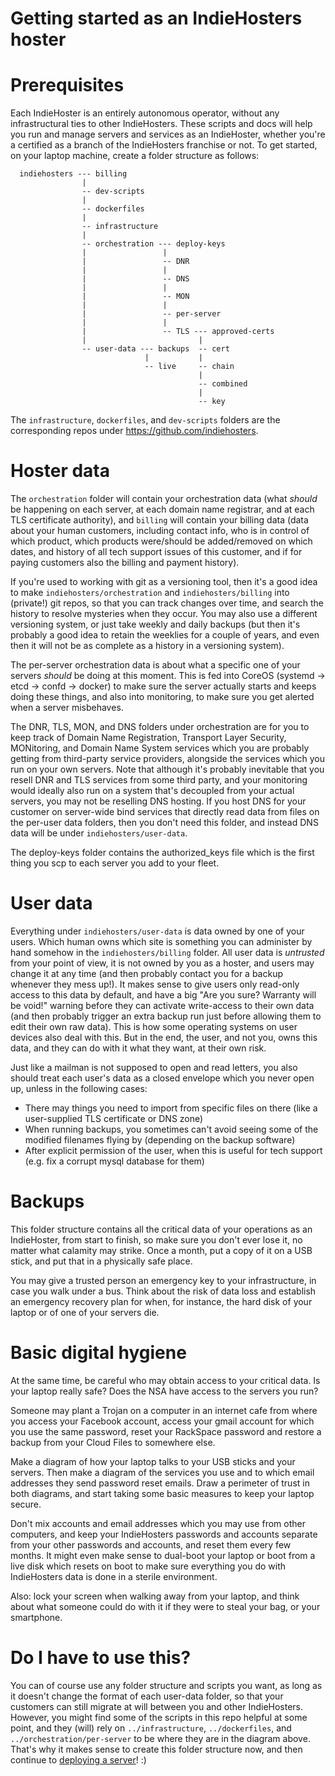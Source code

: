 Getting started as an IndieHosters hoster
===========

# Prerequisites

Each IndieHoster is an entirely autonomous operator, without any infrastructural ties to other IndieHosters.
These scripts and docs will help you run and manage servers and services as an IndieHoster, whether you're
a certified as a branch of the IndieHosters franchise or not. To get started, on your laptop machine,
create a folder structure as follows:

```
  indiehosters --- billing
                |
                -- dev-scripts
                |
                -- dockerfiles
                |
                -- infrastructure
                |
                -- orchestration --- deploy-keys
                |                 |
                |                 -- DNR
                |                 |
                |                 -- DNS
                |                 |
                |                 -- MON
                |                 |
                |                 -- per-server
                |                 |
                |                 -- TLS --- approved-certs
                |                         |
                -- user-data --- backups  -- cert
                              |           |
                              -- live     -- chain
                                          |
                                          -- combined
                                          |
                                          -- key
```
The `infrastructure`, `dockerfiles`, and `dev-scripts` folders are the corresponding repos under https://github.com/indiehosters.

# Hoster data

The `orchestration` folder will contain your orchestration data (what *should* be happening on each server, at each domain name
registrar, and at each TLS certificate authority), and `billing` will contain
your billing data (data about your human customers, including contact info,
who is in control of which product, which products were/should be added/removed on which dates, and history of all tech support
issues of this customer, and if for paying customers also the billing and payment history).

If you're used to working with git as a versioning tool, then it's a good idea to make `indiehosters/orchestration` and
`indiehosters/billing` into (private!) git repos, so
that you can track changes over time, and search the history to resolve mysteries when they occur. You may also use a different
versioning system, or just take weekly and daily backups (but then it's probably a good idea to retain the weeklies for a couple
of years, and even then it will not be as complete as a history in a versioning system).

The per-server orchestration data is about what a specific one of your servers *should* be doing at this moment.
This is fed into CoreOS (systemd -> etcd -> confd -> docker) to make sure the server actually starts and keeps doing these things,
and also into monitoring, to make sure you get alerted when a server misbehaves.

The DNR, TLS, MON, and DNS folders under orchestration are for you to keep track of Domain Name Registration, Transport
Layer Security, MONitoring, and Domain Name System services which you are probably getting from
third-party service providers, alongside the services which
you run on your own servers.
Note that although it's probably inevitable that you resell DNR and TLS services from some third party, and your monitoring would ideally
also run on a system that's decoupled from your actual servers, you may not be reselling DNS
hosting. If you host DNS for your customer on server-wide bind services that directly read data from files on the per-user data folders,
then you don't need this folder, and instead DNS data will be under `indiehosters/user-data`.

The deploy-keys folder contains the authorized_keys file which is the first thing you scp to each server you add to your fleet.

# User data
Everything under `indiehosters/user-data` is data owned by one of your users. Which human owns which site is something you can administer
by hand somehow in the `indiehosters/billing` folder.
All user data is *untrusted* from your point of view, it is not owned by you as a hoster,
and users may change it at any time (and then probably contact you for a backup whenever they mess up!). It makes sense to give users
only read-only access to this data by default, and have a big "Are you sure? Warranty will be void!" warning before they can activate
write-access to their own data (and then probably trigger an extra backup run just before allowing them to edit their own raw data).
This is how some operating systems on user devices also deal with this.
But in the end, the user, and not you, owns this data, and they can do with it what they want, at their own risk.

Just like a mailman is not supposed to open and read letters, you also should treat each user's data as a closed envelope
which you never open up, unless in the following cases:

* There may things you need to import from specific files on there (like a user-supplied TLS certificate or DNS zone)
* When running backups, you sometimes can't avoid seeing some of the modified filenames flying by (depending on the backup software)
* After explicit permission of the user, when this is useful for tech support (e.g. fix a corrupt mysql database for them)

# Backups
This folder structure contains all the critical data of your operations as an IndieHoster, from start to finish, so make sure you don't
ever lose it, no matter what calamity may strike. Once a month, put a copy of it on a USB stick, and put that in a physically safe place.

You may give a trusted person an emergency key to your infrastructure, in case you walk under a bus. Think about the risk of data loss and
establish an emergency recovery plan for when, for instance, the hard disk of your laptop or of one of your servers die.

# Basic digital hygiene
At the same time, be careful who may obtain access to your critical data. Is your laptop really safe? Does the NSA have access to the servers you run?

Someone may plant a Trojan on a computer in an internet cafe from where you access your Facebook account, access your gmail account
for which you use the same password, reset your RackSpace password and restore a backup from your Cloud Files to somewhere else.

Make a diagram of how your laptop talks to your USB sticks and your servers. Then make a diagram of the services you use and to which
email addresses they send password reset emails. Draw a perimeter of trust in both diagrams, and start taking some basic measures to
keep your laptop secure.

Don't mix accounts and email addresses which you may
use from other computers, and keep your IndieHosters passwords and accounts separate from your other passwords and accounts, and reset
them every few months. It might even
make sense to dual-boot your laptop or boot from a live disk which resets on boot to make sure everything you do with IndieHosters data
is done in a sterile environment.

Also: lock your screen when walking away from your laptop, and think about what someone could do with it if they were to steal your bag,
or your smartphone.

# Do I have to use this?
You can of course use any folder structure and scripts you want, as long as it doesn't change the format of each user-data folder, so that
your customers can still migrate at will between you and other IndieHosters. However, you might find some of the scripts in this repo
helpful at some point, and they (will) rely on
`../infrastructure`, `../dockerfiles`, and `../orchestration/per-server` to be where they are in the diagram above.
That's why it makes sense to create this folder structure now, and then continue to [deploying a server](deploying-a-server.md)! :)

